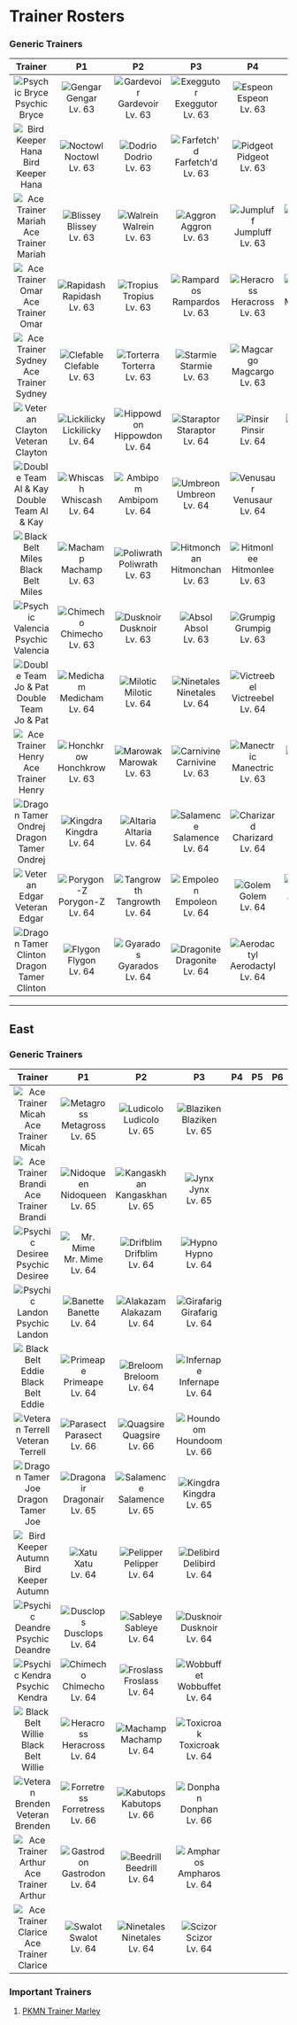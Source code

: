 # Trainer Rosters

### Generic Trainers

| Trainer | P1 | P2 | P3 | P4 | P5 | P6 |
|:-------:|:--:|:--:|:--:|:--:|:--:|:--:|
| ![Psychic Bryce](../../assets/trainers/psychic.png)<br>Psychic Bryce | ![Gengar](../../assets/sprites/gengar/front.gif)<br>Gengar<br>Lv. 63 | ![Gardevoir](../../assets/sprites/gardevoir/front.gif)<br>Gardevoir<br>Lv. 63 | ![Exeggutor](../../assets/sprites/exeggutor/front.gif)<br>Exeggutor<br>Lv. 63 | ![Espeon](../../assets/sprites/espeon/front.gif)<br>Espeon<br>Lv. 63 |
| ![Bird Keeper Hana](../../assets/trainers/bird_keeper.png)<br>Bird Keeper Hana | ![Noctowl](../../assets/sprites/noctowl/front.gif)<br>Noctowl<br>Lv. 63 | ![Dodrio](../../assets/sprites/dodrio/front.gif)<br>Dodrio<br>Lv. 63 | ![Farfetch'd](../../assets/sprites/farfetchd/front.gif)<br>Farfetch'd<br>Lv. 63 | ![Pidgeot](../../assets/sprites/pidgeot/front.gif)<br>Pidgeot<br>Lv. 63 |
| ![Ace Trainer Mariah](../../assets/trainers/ace_trainer.png)<br>Ace Trainer Mariah | ![Blissey](../../assets/sprites/blissey/front.gif)<br>Blissey<br>Lv. 63 | ![Walrein](../../assets/sprites/walrein/front.gif)<br>Walrein<br>Lv. 63 | ![Aggron](../../assets/sprites/aggron/front.gif)<br>Aggron<br>Lv. 63 | ![Jumpluff](../../assets/sprites/jumpluff/front.gif)<br>Jumpluff<br>Lv. 63 | ![Mismagius](../../assets/sprites/mismagius/front.gif)<br>Mismagius<br>Lv. 63 |
| ![Ace Trainer Omar](../../assets/trainers/ace_trainer.png)<br>Ace Trainer Omar | ![Rapidash](../../assets/sprites/rapidash/front.gif)<br>Rapidash<br>Lv. 63 | ![Tropius](../../assets/sprites/tropius/front.gif)<br>Tropius<br>Lv. 63 | ![Rampardos](../../assets/sprites/rampardos/front.gif)<br>Rampardos<br>Lv. 63 | ![Heracross](../../assets/sprites/heracross/front.gif)<br>Heracross<br>Lv. 63 | ![Mamoswine](../../assets/sprites/mamoswine/front.gif)<br>Mamoswine<br>Lv. 63 |
| ![Ace Trainer Sydney](../../assets/trainers/ace_trainer.png)<br>Ace Trainer Sydney | ![Clefable](../../assets/sprites/clefable/front.gif)<br>Clefable<br>Lv. 63 | ![Torterra](../../assets/sprites/torterra/front.gif)<br>Torterra<br>Lv. 63 | ![Starmie](../../assets/sprites/starmie/front.gif)<br>Starmie<br>Lv. 63 | ![Magcargo](../../assets/sprites/magcargo/front.gif)<br>Magcargo<br>Lv. 63 | ![Tauros](../../assets/sprites/tauros/front.gif)<br>Tauros<br>Lv. 63 |
| ![Veteran Clayton](../../assets/trainers/veteran.png)<br>Veteran Clayton | ![Lickilicky](../../assets/sprites/lickilicky/front.gif)<br>Lickilicky<br>Lv. 64 | ![Hippowdon](../../assets/sprites/hippowdon/front.gif)<br>Hippowdon<br>Lv. 64 | ![Staraptor](../../assets/sprites/staraptor/front.gif)<br>Staraptor<br>Lv. 64 | ![Pinsir](../../assets/sprites/pinsir/front.gif)<br>Pinsir<br>Lv. 64 | ![Electivire](../../assets/sprites/electivire/front.gif)<br>Electivire<br>Lv. 64 |
| ![Double Team Al & Kay](../../assets/trainers/double_team.png)<br>Double Team Al & Kay | ![Whiscash](../../assets/sprites/whiscash/front.gif)<br>Whiscash<br>Lv. 64 | ![Ambipom](../../assets/sprites/ambipom/front.gif)<br>Ambipom<br>Lv. 64 | ![Umbreon](../../assets/sprites/umbreon/front.gif)<br>Umbreon<br>Lv. 64 | ![Venusaur](../../assets/sprites/venusaur/front.gif)<br>Venusaur<br>Lv. 64 |
| ![Black Belt Miles](../../assets/trainers/black_belt.png)<br>Black Belt Miles | ![Machamp](../../assets/sprites/machamp/front.gif)<br>Machamp<br>Lv. 63 | ![Poliwrath](../../assets/sprites/poliwrath/front.gif)<br>Poliwrath<br>Lv. 63 | ![Hitmonchan](../../assets/sprites/hitmonchan/front.gif)<br>Hitmonchan<br>Lv. 63 | ![Hitmonlee](../../assets/sprites/hitmonlee/front.gif)<br>Hitmonlee<br>Lv. 63 |
| ![Psychic Valencia](../../assets/trainers/psychic.png)<br>Psychic Valencia | ![Chimecho](../../assets/sprites/chimecho/front.gif)<br>Chimecho<br>Lv. 63 | ![Dusknoir](../../assets/sprites/dusknoir/front.gif)<br>Dusknoir<br>Lv. 63 | ![Absol](../../assets/sprites/absol/front.gif)<br>Absol<br>Lv. 63 | ![Grumpig](../../assets/sprites/grumpig/front.gif)<br>Grumpig<br>Lv. 63 |
| ![Double Team Jo & Pat](../../assets/trainers/double_team.png)<br>Double Team Jo & Pat | ![Medicham](../../assets/sprites/medicham/front.gif)<br>Medicham<br>Lv. 64 | ![Milotic](../../assets/sprites/milotic/front.gif)<br>Milotic<br>Lv. 64 | ![Ninetales](../../assets/sprites/ninetales/front.gif)<br>Ninetales<br>Lv. 64 | ![Victreebel](../../assets/sprites/victreebel/front.gif)<br>Victreebel<br>Lv. 64 |
| ![Ace Trainer Henry](../../assets/trainers/ace_trainer.png)<br>Ace Trainer Henry | ![Honchkrow](../../assets/sprites/honchkrow/front.gif)<br>Honchkrow<br>Lv. 63 | ![Marowak](../../assets/sprites/marowak/front.gif)<br>Marowak<br>Lv. 63 | ![Carnivine](../../assets/sprites/carnivine/front.gif)<br>Carnivine<br>Lv. 63 | ![Manectric](../../assets/sprites/manectric/front.gif)<br>Manectric<br>Lv. 63 | ![Slowking](../../assets/sprites/slowking/front.gif)<br>Slowking<br>Lv. 63 |
| ![Dragon Tamer Ondrej](../../assets/trainers/dragon_tamer.png)<br>Dragon Tamer Ondrej | ![Kingdra](../../assets/sprites/kingdra/front.gif)<br>Kingdra<br>Lv. 64 | ![Altaria](../../assets/sprites/altaria/front.gif)<br>Altaria<br>Lv. 64 | ![Salamence](../../assets/sprites/salamence/front.gif)<br>Salamence<br>Lv. 64 | ![Charizard](../../assets/sprites/charizard/front.gif)<br>Charizard<br>Lv. 64 |
| ![Veteran Edgar](../../assets/trainers/veteran.png)<br>Veteran Edgar | ![Porygon-Z](../../assets/sprites/porygon-z/front.gif)<br>Porygon-Z<br>Lv. 64 | ![Tangrowth](../../assets/sprites/tangrowth/front.gif)<br>Tangrowth<br>Lv. 64 | ![Empoleon](../../assets/sprites/empoleon/front.gif)<br>Empoleon<br>Lv. 64 | ![Golem](../../assets/sprites/golem/front.gif)<br>Golem<br>Lv. 64 | ![Typhlosion](../../assets/sprites/typhlosion/front.gif)<br>Typhlosion<br>Lv. 64 |
| ![Dragon Tamer Clinton](../../assets/trainers/dragon_tamer.png)<br>Dragon Tamer Clinton | ![Flygon](../../assets/sprites/flygon/front.gif)<br>Flygon<br>Lv. 64 | ![Gyarados](../../assets/sprites/gyarados/front.gif)<br>Gyarados<br>Lv. 64 | ![Dragonite](../../assets/sprites/dragonite/front.gif)<br>Dragonite<br>Lv. 64 | ![Aerodactyl](../../assets/sprites/aerodactyl/front.gif)<br>Aerodactyl<br>Lv. 64 |


---

## East


### Generic Trainers

| Trainer | P1 | P2 | P3 | P4 | P5 | P6 |
|:-------:|:--:|:--:|:--:|:--:|:--:|:--:|
| ![Ace Trainer Micah](../../assets/trainers/ace_trainer.png)<br>Ace Trainer Micah | ![Metagross](../../assets/sprites/metagross/front.gif)<br>Metagross<br>Lv. 65 | ![Ludicolo](../../assets/sprites/ludicolo/front.gif)<br>Ludicolo<br>Lv. 65 | ![Blaziken](../../assets/sprites/blaziken/front.gif)<br>Blaziken<br>Lv. 65 |
| ![Ace Trainer Brandi](../../assets/trainers/ace_trainer.png)<br>Ace Trainer Brandi | ![Nidoqueen](../../assets/sprites/nidoqueen/front.gif)<br>Nidoqueen<br>Lv. 65 | ![Kangaskhan](../../assets/sprites/kangaskhan/front.gif)<br>Kangaskhan<br>Lv. 65 | ![Jynx](../../assets/sprites/jynx/front.gif)<br>Jynx<br>Lv. 65 |
| ![Psychic Desiree](../../assets/trainers/psychic.png)<br>Psychic Desiree | ![Mr. Mime](../../assets/sprites/mr-mime/front.gif)<br>Mr. Mime<br>Lv. 64 | ![Drifblim](../../assets/sprites/drifblim/front.gif)<br>Drifblim<br>Lv. 64 | ![Hypno](../../assets/sprites/hypno/front.gif)<br>Hypno<br>Lv. 64 |
| ![Psychic Landon](../../assets/trainers/psychic.png)<br>Psychic Landon | ![Banette](../../assets/sprites/banette/front.gif)<br>Banette<br>Lv. 64 | ![Alakazam](../../assets/sprites/alakazam/front.gif)<br>Alakazam<br>Lv. 64 | ![Girafarig](../../assets/sprites/girafarig/front.gif)<br>Girafarig<br>Lv. 64 |
| ![Black Belt Eddie](../../assets/trainers/black_belt.png)<br>Black Belt Eddie | ![Primeape](../../assets/sprites/primeape/front.gif)<br>Primeape<br>Lv. 64 | ![Breloom](../../assets/sprites/breloom/front.gif)<br>Breloom<br>Lv. 64 | ![Infernape](../../assets/sprites/infernape/front.gif)<br>Infernape<br>Lv. 64 |
| ![Veteran Terrell](../../assets/trainers/veteran.png)<br>Veteran Terrell | ![Parasect](../../assets/sprites/parasect/front.gif)<br>Parasect<br>Lv. 66 | ![Quagsire](../../assets/sprites/quagsire/front.gif)<br>Quagsire<br>Lv. 66 | ![Houndoom](../../assets/sprites/houndoom/front.gif)<br>Houndoom<br>Lv. 66 |
| ![Dragon Tamer Joe](../../assets/trainers/dragon_tamer.png)<br>Dragon Tamer Joe | ![Dragonair](../../assets/sprites/dragonair/front.gif)<br>Dragonair<br>Lv. 65 | ![Salamence](../../assets/sprites/salamence/front.gif)<br>Salamence<br>Lv. 65 | ![Kingdra](../../assets/sprites/kingdra/front.gif)<br>Kingdra<br>Lv. 65 |
| ![Bird Keeper Autumn](../../assets/trainers/bird_keeper.png)<br>Bird Keeper Autumn | ![Xatu](../../assets/sprites/xatu/front.gif)<br>Xatu<br>Lv. 64 | ![Pelipper](../../assets/sprites/pelipper/front.gif)<br>Pelipper<br>Lv. 64 | ![Delibird](../../assets/sprites/delibird/front.gif)<br>Delibird<br>Lv. 64 |
| ![Psychic Deandre](../../assets/trainers/psychic.png)<br>Psychic Deandre | ![Dusclops](../../assets/sprites/dusclops/front.gif)<br>Dusclops<br>Lv. 64 | ![Sableye](../../assets/sprites/sableye/front.gif)<br>Sableye<br>Lv. 64 | ![Dusknoir](../../assets/sprites/dusknoir/front.gif)<br>Dusknoir<br>Lv. 64 |
| ![Psychic Kendra](../../assets/trainers/psychic.png)<br>Psychic Kendra | ![Chimecho](../../assets/sprites/chimecho/front.gif)<br>Chimecho<br>Lv. 64 | ![Froslass](../../assets/sprites/froslass/front.gif)<br>Froslass<br>Lv. 64 | ![Wobbuffet](../../assets/sprites/wobbuffet/front.gif)<br>Wobbuffet<br>Lv. 64 |
| ![Black Belt Willie](../../assets/trainers/black_belt.png)<br>Black Belt Willie | ![Heracross](../../assets/sprites/heracross/front.gif)<br>Heracross<br>Lv. 64 | ![Machamp](../../assets/sprites/machamp/front.gif)<br>Machamp<br>Lv. 64 | ![Toxicroak](../../assets/sprites/toxicroak/front.gif)<br>Toxicroak<br>Lv. 64 |
| ![Veteran Brenden](../../assets/trainers/veteran.png)<br>Veteran Brenden | ![Forretress](../../assets/sprites/forretress/front.gif)<br>Forretress<br>Lv. 66 | ![Kabutops](../../assets/sprites/kabutops/front.gif)<br>Kabutops<br>Lv. 66 | ![Donphan](../../assets/sprites/donphan/front.gif)<br>Donphan<br>Lv. 66 |
| ![Ace Trainer Arthur](../../assets/trainers/ace_trainer.png)<br>Ace Trainer Arthur | ![Gastrodon](../../assets/sprites/gastrodon/front.gif)<br>Gastrodon<br>Lv. 64 | ![Beedrill](../../assets/sprites/beedrill/front.gif)<br>Beedrill<br>Lv. 64 | ![Ampharos](../../assets/sprites/ampharos/front.gif)<br>Ampharos<br>Lv. 64 |
| ![Ace Trainer Clarice](../../assets/trainers/ace_trainer.png)<br>Ace Trainer Clarice | ![Swalot](../../assets/sprites/swalot/front.gif)<br>Swalot<br>Lv. 64 | ![Ninetales](../../assets/sprites/ninetales/front.gif)<br>Ninetales<br>Lv. 64 | ![Scizor](../../assets/sprites/scizor/front.gif)<br>Scizor<br>Lv. 64 |


### Important Trainers

1. [PKMN Trainer Marley](important_trainers.md#pkmn-trainer-marley)
